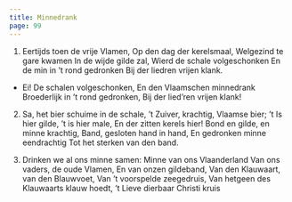 ```yaml
---
title: Minnedrank
page: 99
---
```


1. Eertijds toen de vrije Vlamen,
Op den dag der kerelsmaal,
Welgezind te gare kwamen
In de wijde gilde zal,
Wierd de schale volgeschonken
En de min in ’t rond gedronken
Bij der liedren vrijen klank.


- Ei! De schalen volgeschonken,
En den Vlaamschen minnedrank
Broederlijk in ’t rond gedronken,
Bij der lied’ren vrijen klank!


2. Sa, het bier schuime in de schale,
’t Zuiver, krachtig, Vlaamse bier;
’t Is hier gilde, ’t is hier male,
En der zitten kerels hier!
Bond en gilde, en minne krachtig,
Band, gesloten hand in hand,
En gedronken minne eendrachtig
Tot het sterken van den band.


3. Drinken we al ons minne samen:
Minne van ons Vlaanderland
Van ons vaders, de oude Vlamen,
En van onzen gildeband,
Van den Klauwaart, van den Blauwvoet,
Van ’t voorspelde zeegedruis,
Van hetgeen des Klauwaarts klauw hoedt,
’t Lieve dierbaar Christi kruis